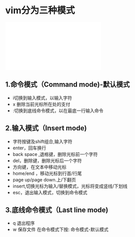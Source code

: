 # vim分为三种模式
![image](vi-vim-cheat-sheet-sch.gif.md)
## 1.命令模式（Command mode)-默认模式
- i切换到输入模式，以输入字符
- x 删除当前光标所在处的支付
- :切换到底线命令模式，以在最底一行输入命令

## 2.输入模式（Insert mode)
- 字符按键及shift组合,输入字符
- enter，回车换行
- back space ,退格键，删除光标前一个字符
- del，删除键，删除光标后一个字符
- 方向键，在文本中移动光标
- home/end ，移动光标到行首/行尾
- page up/page down.上/下翻页
- insert,切换光标为输入/替换模式，光标将变成竖线/下划线
- esc，退出输入模式，切换到命令模式
## 3.底线命令模式（Last line mode)
- q 退出程序
- w 保存文件
在命令模式下按:
命令模式-默认模式
